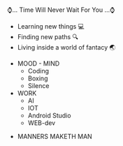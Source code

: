 ⌚... Time Will Never Wait For You ...⌚
- Learning new things 💻
- Finding new paths 🔍
- Living inside a world of fantacy 🌏


* MOOD - MIND
  * Coding
  * Boxing
  * Silence
* WORK
  * AI
  * IOT
  * Android Studio
  * WEB-dev
  
- MANNERS MAKETH MAN
